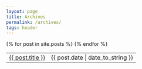 ```yaml
---
layout: page
title: Archives
permalink: /archives/
tags: header
---
```


<table>
<tbody>
{% for post in site.posts %}
<tr>
<td><a href="{{ post.url }}">{{ post.title }}</a></td>
<td>{{ post.date | date_to_string }}</td>
</tr>
{% endfor %}
</tbody>
</table>

